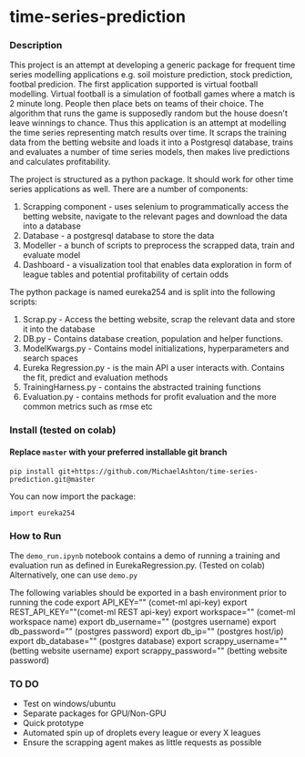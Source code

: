 # time-series-prediction

### Description
This project is an attempt at developing a generic package for frequent time series modelling applications e.g. soil moisture prediction, stock prediction, footbal predicion. The first application supported is virtual football modelling. Virtual football is a simulation of football games where a match is 2 minute long. People then place bets on teams of their choice. The algorithm that runs the game is supposedly random but the house doesn't leave winnings to chance. Thus this application is an attempt at modelling the time series representing match results over time. It scraps the training data from the betting website and loads it into a Postgresql database, trains and evaluates a number of time series models, then makes live predictions and calculates profitability.

The project is structured as a python package. It should work for other time series applications as well. There are a number of components:

1. Scrapping component - uses selenium to programmatically access the betting website, navigate to the relevant pages and download the data into a database
2. Database - a postgresql database to store the data
3. Modeller - a bunch of scripts to preprocess the scrapped data, train and evaluate model
4. Dashboard - a visualization tool that enables data exploration in form of league tables and potential profitability of certain odds

The python package is named eureka254 and is split into the following scripts:
1. Scrap.py - Access the betting website, scrap the relevant data and store it into the database
2. DB.py - Contains database creation, population and helper functions.
3. ModelKwargs.py - Contains model initializations, hyperparameters and search spaces
4. Eureka Regression.py - is the main API a user interacts with. Contains the fit, predict and evaluation methods
5. TrainingHarness.py - contains the abstracted training functions
6. Evaluation.py - contains methods for profit evaluation and the more common metrics such as rmse etc

### Install (tested on colab)

#### Replace `master` with your preferred installable git branch
`pip install git+https://github.com/MichaelAshton/time-series-prediction.git@master`

You can now import the package:

`import eureka254`

### How to Run
The `demo_run.ipynb` notebook contains a demo of running a training and evaluation run as defined in EurekaRegression.py. (Tested on colab)
Alternatively, one can use `demo.py`

The following variables should be exported in a bash environment prior to running the code
export API_KEY="" (comet-ml api-key)
export REST_API_KEY=""(comet-ml REST api-key)
export workspace="" (comet-ml workspace name)
export db_username="" (postgres username)
export db_password="" (postgres password)
export db_ip="" (postgres host/ip)
export db_database="" (postgres database)
export scrappy_username="" (betting website username)
export scrappy_password="" (betting website password)

### TO DO
- Test on windows/ubuntu
- Separate packages for GPU/Non-GPU
- Quick prototype
- Automated spin up of droplets every league or every X leagues
- Ensure the scrapping agent makes as little requests as possible

